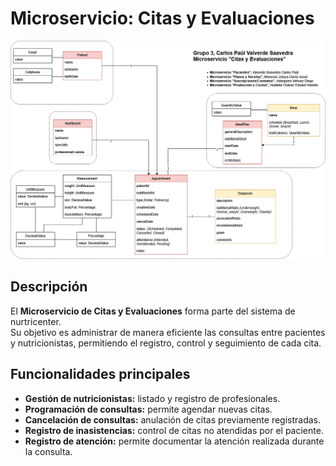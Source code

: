 # Microservicio: Citas y Evaluaciones

<p align="center">
  <img src="./modelo_dominio.png" alt="Modelo de dominio" width="600"/>
</p>

## Descripción

El **Microservicio de Citas y Evaluaciones** forma parte del sistema de nurtricenter.  
Su objetivo es administrar de manera eficiente las consultas entre pacientes y nutricionistas, permitiendo el registro, control y seguimiento de cada cita.

## Funcionalidades principales

- **Gestión de nutricionistas:** listado y registro de profesionales.  
- **Programación de consultas:** permite agendar nuevas citas.  
- **Cancelación de consultas:** anulación de citas previamente registradas.  
- **Registro de inasistencias:** control de citas no atendidas por el paciente.  
- **Registro de atención:** permite documentar la atención realizada durante la consulta.